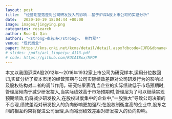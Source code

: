 ```yaml
---
layout: post
title:  "经营期望落差对公司研发投入的影响——基于沪深A股上市公司的实证分析"
date:   2020-10-19 18:04:44 +00:00
image: images/jingying.png
categories: research
author: Ruo-Qi Qin
authors: "<strong>秦若琦</strong>， 荆竹翠*"
venue: "现代商业"
paper: https://kns.cnki.net/kcms/detail/detail.aspx?dbcode=CJFD&dbname=CJFDLAST2019&filename=XDBY201925054&v=onV58q2y0mNsNQalupYPeeMtoA%25mmd2BKFjzMcZpAjIoZRBztoQ9%25mmd2BkbNUDZ0OA6WNT6QG
# slides: /pdfs/acl_liupeiyu_4113.pdf
# code: https://github.com/RUCAIBox/MPOP
---
```

本文以我国沪深A股2012年～2016年1932家上市公司为研究样本,运用分位数回归,实证分析了资本市场的经营预期与公司实际绩效差距对公司研发行为的影响以及股权结构对二者的调节作用。研究结果表明,当企业的实际绩效低于市场预期时,管理层倾向于减少研发投入,当实际绩效高于市场预期时,管理层为了可以继续实现预期绩效,仍将减少研发投入;在股权过度集中的企业中,"一股独大"导致公司决策的不合理,绩效差距对研发投入的负向影响更加强烈;在股权制衡度高的企业中,股东之间的相互约束将促进公司治理,从而减弱绩效差距对研发投入的负向影响。 